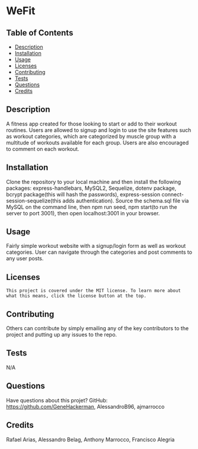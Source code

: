 # WeFit
  
  

  ## Table of Contents
  * [Description](#description)
  * [Installation](#installation)
  * [Usage](#usage)
  * [Licenses](#licenses)
  * [Contributing](#contributing)
  * [Tests](#tests)
  * [Questions](#questions)
  * [Credits](#credits)
  
  ## Description
  A fitness app created for those looking to start or add to their workout routines. Users are allowed to signup and login to use the site features such as workout categories, which are categorized by muscle group with a multitude of workouts available for each group. Users are also encouraged to comment on each workout. 

  ## Installation
  Clone the repository to your local machine and then install the following packages: express-handlebars, MySQL2, Sequelize, dotenv package, bcrypt package(this will hash the passwords), express-session connect-session-sequelize(this adds authentication). Source the schema.sql file via MySQL on the command line, then npm run seed, npm start(to run the server to port 3001), then open localhost:3001 in your browser. 

  ## Usage
  Fairly simple workout website with a signup/login form as well as workout categories. User can navigate through the categories and post comments to any user posts. 

  ## Licenses
    This project is covered under the MIT license. To learn more about what this means, click the license button at the top.

  ## Contributing
  Others can contribute by simply emailing any of the key contributors to the project and putting up any issues to the repo. 

  ## Tests
  N/A

  ## Questions
  Have questions about this projet?
  GitHub: https://github.com/GeneHackerman, AlessandroB96, ajmarrocco

  ## Credits
  Rafael Arias, Alessandro Belag, Anthony Marrocco, Francisco Alegria
  
  
